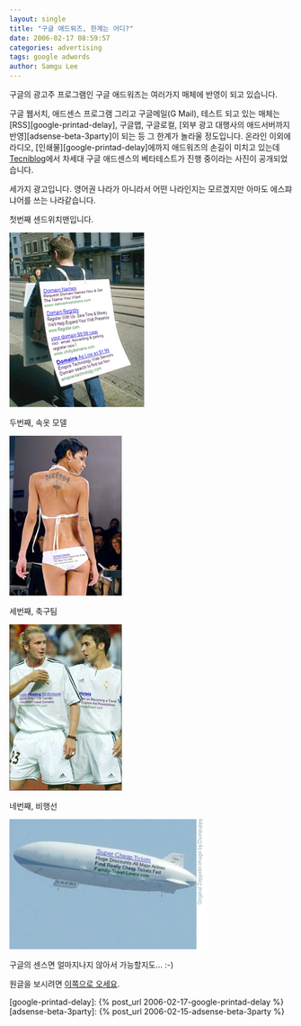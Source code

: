 ```yaml
---
layout: single
title: "구글 애드워즈, 한계는 어디?"
date: 2006-02-17 08:59:57
categories: advertising
tags: google adwords
author: Samgu Lee
---
```


구글의 광고주 프로그램인 구글 애드워즈는 여러가지 매체에 반영이 되고 있습니다.

구글 웹서치, 애드센스 프로그램 그리고 구글메일(G Mail), 테스트 되고 있는 매체는 [RSS][google-printad-delay], 구글맵, 구글로컬, [외부 광고 대행사의 애드서버까지 반영][adsense-beta-3party]이 되는 등 그 한계가 놀라울 정도입니다. 온라인 이외에 라디오, [인쇄물][google-printad-delay]에까지 애드워즈의 손길이 미치고 있는데 [Tecniblog](http://www.tecniblog.com/buscadores/enlaces-patrocinados/adwords_next_step.php)에서 차세대 구글 애드센스의 베타테스트가 진행 중이라는 사진이 공개되었습니다.

세가지 광고입니다. 영어권 나라가 아니라서 어떤 나라인지는 모르겠지만 아마도 에스퍄냐어를 쓰는 나라같습니다.

첫번째 센드위치맨입니다.

![차세대 구글 애드워즈 - 센드위치맨](/assets/adwords_next_generation_1.jpg)

두번째, 속옷 모델

![차세대 구글 애드워즈 - 속옷모델](/assets/adwords_next_generation_2.jpg)

세번째, 축구팀

![차세대 구글 애드워즈 - 축구팀](/assets/adwords_next_generation_3.jpg)

네번째, 비행선

![차세대 구글 애드워즈 - 비행선](/assets/adwords_next_generation_4.jpg)

구글의 센스면 얼마지나지 않아서 가능할지도... :-)

원글을 보시려면 [이쪽으로 오세요](http://www.tecniblog.com/buscadores/enlaces-patrocinados/adwords_next_step.php).

[google-printad-delay]: {% post_url 2006-02-17-google-printad-delay %}
[adsense-beta-3party]: {% post_url 2006-02-15-adsense-beta-3party %}
